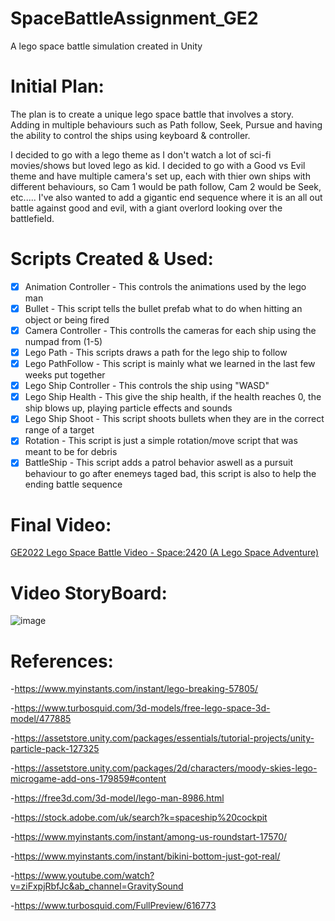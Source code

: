 # SpaceBattleAssignment_GE2
A lego space battle simulation created in Unity

# Initial Plan:
The plan is to create a unique lego space battle that involves a story. Adding in multiple behaviours such as Path follow, Seek, Pursue and having the ability to control the
ships using keyboard & controller.

I decided to go with a lego theme as I don't watch a lot of sci-fi movies/shows but loved lego as kid.
I decided to go with a Good vs Evil theme and have multiple camera's set up, each with thier own ships with different behaviours, so Cam 1 would be path follow, Cam 2 would be Seek, etc.....
I've also wanted to add a gigantic end sequence where it is an all out battle against good and evil, with a giant overlord looking over the battlefield.

# Scripts Created & Used:
- [x] Animation Controller - This controls the animations used by the lego man
- [x] Bullet - This script tells the bullet prefab what to do when hitting an object or being fired
- [x] Camera Controller - This controlls the cameras for each ship using the numpad from (1-5)
- [x] Lego Path - This scripts draws a path for the lego ship to follow
- [x] Lego PathFollow - This script is mainly what we learned in the last few weeks put together
- [x] Lego Ship Controller - This controls the ship using "WASD"
- [x] Lego Ship Health - This give the ship health, if the health reaches 0, the ship blows up, playing particle effects and sounds
- [x] Lego Ship Shoot - This script shoots bullets when they are in the correct range of a target
- [x] Rotation - This script is just a simple rotation/move script that was meant to be for debris
- [x] BattleShip - This script adds a patrol behavior aswell as a pursuit behaviour to go after enemeys taged bad, this script is also to help the ending battle sequence

# Final Video:
[GE2022 Lego Space Battle Video - Space:2420 (A Lego Space Adventure)](https://youtu.be/F9w7EzKUXTo "GE2022 Lego Space Battle Video-Space:2420 (A Lego Space Adventure)")

# Video StoryBoard:
![image](https://user-images.githubusercontent.com/58917936/156204979-d3bf9f4f-990f-488e-9727-4082062d3b56.png)

# References:
-https://www.myinstants.com/instant/lego-breaking-57805/

-https://www.turbosquid.com/3d-models/free-lego-space-3d-model/477885

-https://assetstore.unity.com/packages/essentials/tutorial-projects/unity-particle-pack-127325

-https://assetstore.unity.com/packages/2d/characters/moody-skies-lego-microgame-add-ons-179859#content

-https://free3d.com/3d-model/lego-man-8986.html

-https://stock.adobe.com/uk/search?k=spaceship%20cockpit

-https://www.myinstants.com/instant/among-us-roundstart-17570/

-https://www.myinstants.com/instant/bikini-bottom-just-got-real/

-https://www.youtube.com/watch?v=ziFxpjRbfJc&ab_channel=GravitySound

-https://www.turbosquid.com/FullPreview/616773
